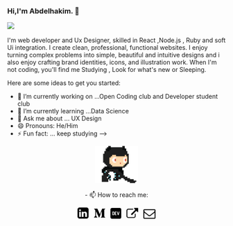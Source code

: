 ### Hi,I'm Abdelhakim. 👋
<img src="https://github.com/HowkMii/Howkmii/blob/master/github%20howkmiiii.png">

I'm web developer and Ux Designer, skilled in React ,Node.js , Ruby and soft Ui integration.
I create clean, professional, functional websites. I enjoy turning complex problems into simple, beautiful and intuitive designs and i also enjoy crafting brand identities, icons, and illustration work. When I'm not coding, you'll find me Studying , Look for what's new or Sleeping.

Here are some ideas to get you started:

- 🔭 I’m currently working on ...Open Coding club and Developer student club
- 🌱 I’m currently learning ...Data Science
- 💬 Ask me about ... UX Design 
- 😄 Pronouns: He/Him
- ⚡ Fun fact: ... keep studying
-->
<p align="center">
  <img src="https://github.com/HowkMii/Howkmii/blob/master/github.gif" width=100>
</p>
<p align="center">
  - 📫 How to reach me:
</p>
<p align='center'>
<a href="https://www.linkedin.com/in/howkmii/"><img height="26" src="https://github.com/HowkMii/Howkmii/blob/master/linkedin.png"></a>&nbsp;&nbsp;
<a href="https://medium.com/@HowkMii"><img height="26" src="https://github.com/HowkMii/Howkmii/blob/master/medio.png" alt=""></a>&nbsp;&nbsp;
<a href="https://dev.to/howkmii"><img height="25" src="https://github.com/HowkMii/Howkmii/blob/master/dev.png" alt=""></a>&nbsp;&nbsp;
<a href="https://howkmii.github.io/howkmii_folioo/"><img height="27" src="https://github.com/HowkMii/Howkmii/blob/master/external.png" alt=""></a>&nbsp;&nbsp;
<a href="abdelhakim@univ-tiaret.dz"><img height="22" src="https://github.com/HowkMii/Howkmii/blob/master/mail.png" alt=""></a>
</p>
